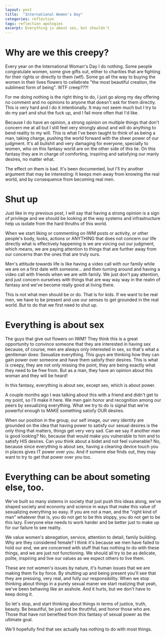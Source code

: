 ```yaml
---
layout: post
title:  "International Women's Day"
categories: reflection
tags: reflection apologies
excerpt: Everything is about sex, but shouldn't
---
```

# Why are we this creepy?

Every year on the International Woman's Day I do nothing. Some people congratulate women, some give gifts out, either to charities that are fighting for their rights or directly to them (wtf).
Some go all the way to buying the women in their lives flowers to cellebrate "the most beautiful creation, the sublimest form of being". WTF creep???!

For me doing nothing is the right thing to do, I just go along my day offering no comment and no opinions to anyone that doesn't ask for them directly.
This is very hard and I do it intentionally. It may not seem much but I try to do my part and shut the fuck up, and I fail more often that I'd like.

Because I do have an opinion, a strong opinion on multiple things that don't concern me at all but I still feel very strongly about and will do anything to bend reality to my will. This is what 
I've been taught to think of as being a man, taking charge, pushing the world forward with the sheer power of our judgment. It's all bullshit and very damaging for everyone, specially to women, who 
on this fantasy world are on the other side of this lie. On this fantasy they are in charge of comforting, inspiring and satisfying our manly desires, no matter what.

The effect on them is bad. It's been documented, but I'll try another argument that may be interesting: It keeps men away from knowing the real world, and by consequence from becoming real men.

# Shut up

Just like in my previous post, I will say that having a strong opinion is a sign of privilege and we should be looking at the way systems and infrastructure help us isolate from the hard thruths of this world.

When we start liking or commenting on IWM posts or activity, or other people's body, looks, actions or ANYTHING that does not concern our life directly what is effectively happening is we are
voicing out our judgment, which means, we are paying attention to things that are further away from our concerns than the ones that are truly ours.

Men's attitude towards life is like having a video call with our family while we are on a first date with someone... and then turning around and having a video call with friends when we are with family. We just don't pay attention, and just concern ourselves with things that are way way way in the realm of fantasy and we've become really good at living there.

This is not what men should be or do. That is for kids. If we want to be real men, we have to be present and use our senses to get grounded in the real world. But to do that we first need to shut up.

# Everything is about sex

The guys that give out flowers on IWM? They think this is a great opportunity to convince someone that they are interested in having sex because, of course, men are always only interested in sex, so that's
what a gentleman does: Sexualize everything. This guys are thinking how they can gain power over someone and have them satisfy their desires. This is what is creepy, they are not only missing the point, they
are being exactly what they need to be free from. But as a man, they have an opinion about this woman and they will be heard!

In this fantasy, everything is about sex, except sex, which is about power.

A couple months ago I was talking about this with a friend and didn't get to my point, so I'll make it here. We men gain honor and recognition among our peers by sexualizing everything. What we try to do is  signal that we're powerful enough to MAKE something satisfy OUR desires.

When our position in the group, our self image, our very identity are grounded on the idea that having power to satisfy our sexual desires is the only thing that matters, things get very very sad.
Can we say if another man is good looking? No, because that would make you vulnerable to him and to satisfy HIS desires.
Can you think about a bidet and not feel vulnerable? No, because since everything is about sex, having a cleaning device touch you in places gives IT power over you. And if somene else finds out, they may want to try to get that power over you too.

# Everything can be about someting else, too.

We've built so many sistems in society that just push this ideas along, we've shaped society and economy and science in ways that make this value of sexualizing everything so easy.
If you are not a man, and the "right kind of man" whatever that is, you do not get to be this sloppy, you do not get to be this lazy. Everyone else needs to work harder and be better just to make up for our failure to see reality.

We value women's abnegation, service, attention to detail, family building. Why are they considered female? I think it's because we men have failed to hold our end, we are
concerned with stuff that has nothing to do with these things, and we are just not functioning. We should all try to be as delicate, polite, inspiring and live our values as we expect others to live them.

These are not women's issues by nature, it's human issues that we are making them fix by force. By shutting up and being present you'll see that they are pressing, very real, and fully our responsibility.
When we stop thinking about things in a purely sexual maner we start realizing that yeah, we've been behaving like an asshole. And it hurts, but we don't have to keep doing it.

So let's stop, and start thinking about things in terms of justice, truth, beauty. Be beautiful, be just and be thruthful, and honor those who are. Those that have not benefited from this
fantasy of sexual power as the ultimate goal.

We'll hopefully find that sex actually has nothing to do with most things.